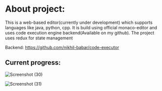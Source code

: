 # About project:

This is a web-based editor(currently under development) which supports languages like java, python, cpp. It is build using official monaco-editor and uses code execution engine backend(Available on my github). The project uses redux for state management

Backend: https://github.com/nikhil-babar/code-executor

## Current progress:

![Screenshot (30)](https://user-images.githubusercontent.com/115392530/235723508-de365a4c-98d0-49c9-91cb-b15dd6a967b5.png)

![Screenshot (31)](https://user-images.githubusercontent.com/115392530/235723513-c193e24e-5dc6-4414-98ce-efd4d7f90b2b.png)
